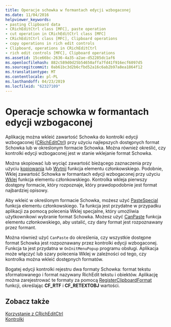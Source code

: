 ```yaml
---
title: Operacje schowka w formantach edycji wzbogaconej
ms.date: 11/04/2016
helpviewer_keywords:
- pasting Clipboard data
- CRichEditCtrl class [MFC], paste operation
- cut operation in CRichEditCtrl class [MFC]
- CRichEditCtrl class [MFC], Clipboard operations
- copy operations in rich edit controls
- Clipboard, operations in CRichEditCtrl
- rich edit controls [MFC], Clipboard operations
ms.assetid: 15ce66bc-2636-4a35-a2ae-d52285dc1af6
ms.openlocfilehash: 882c589d0d25b54650affa7fd41f916ecf6097d5
ms.sourcegitcommit: 0ab61bc3d2b6cfbd52a16c6ab2b97a8ea1864f12
ms.translationtype: MT
ms.contentlocale: pl-PL
ms.lasthandoff: 04/23/2019
ms.locfileid: "62327109"
---
```

# <a name="clipboard-operations-in-rich-edit-controls"></a>Operacje schowka w formantach edycji wzbogaconej

Aplikację można wkleić zawartość Schowka do kontrolki edycji wzbogaconej ([CRichEditCtrl](../mfc/reference/cricheditctrl-class.md)) przy użyciu najlepszych dostępnych format Schowka lub w określonym formacie Schowka. Można również określić, czy kontrolki edycji wzbogaconej jest w stanie wklejanie format Schowka.

Można skopiować lub wyciąć zawartość bieżącego zaznaczenia przy użyciu [kopiowania](../mfc/reference/cricheditctrl-class.md#copy) lub [Wytnij](../mfc/reference/cricheditctrl-class.md#cut) funkcja elementu członkowskiego. Podobnie, Wklej zawartość Schowka w formantach edycji wzbogaconej przy użyciu [Wklej](../mfc/reference/cricheditctrl-class.md#paste) funkcja elementu członkowskiego. Kontrolka wkleja pierwszy dostępny formacie, który rozpoznaje, który prawdopodobnie jest format najbardziej opisowy.

Aby wkleić w określonym formacie Schowka, możesz użyć [PasteSpecial](../mfc/reference/cricheditctrl-class.md#pastespecial) funkcja elementu członkowskiego. Ta funkcja jest przydatne w przypadku aplikacji za pomocą polecenia Wklej specjalne, który umożliwia użytkownikowi wybranie format Schowka. Możesz użyć [CanPaste](../mfc/reference/cricheditctrl-class.md#canpaste) funkcja elementu członkowskiego, aby ustalić, czy dany format jest rozpoznawany przez formant.

Można również użyć `CanPaste` do określenia, czy wszystkie dostępne format Schowka jest rozpoznawany przez kontrolki edycji wzbogaconej. Funkcja ta jest przydatna w `OnInitMenuPopup` programu obsługi. Aplikacja może włączyć lub szary polecenia Wklej w zależności od tego, czy kontrolka można wkleić dostępnych formatów.

Bogatej edycji kontrolki rejestru dwa formaty Schowka: format tekstu sformatowanego i format nazywany RichEdit tekstu i obiektów. Aplikację można zarejestrować te formaty za pomocą [RegisterClipboardFormat](/windows/desktop/api/winuser/nf-winuser-registerclipboardformata) funkcji, określając **CF_RTF** i **CF_RETEXTOBJ** wartości.

## <a name="see-also"></a>Zobacz także

[Korzystanie z CRichEditCtrl](../mfc/using-cricheditctrl.md)<br/>
[Kontrolki](../mfc/controls-mfc.md)
